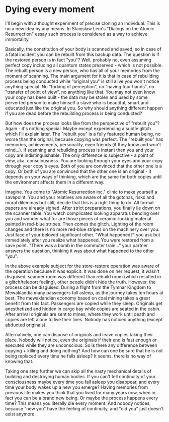 Dying every moment
==================

I'll begin with a thought experiment of precise cloning an individual. This is no a new idea by any means. In Stanisław Lem's "Dialogs on the Atomic Resurrection" essay such process is considered as a way to achieve immortality.

Basically, the constitution of your body is scanned and saved, so in case of a fatal incident you can be rebuilt from this backup data. The question is if the restored person is in fact "you"? Well, probably no, even assuming perfect copy including all quantum states preserved - which is not possible. The rebuilt person is a new person, who has all of your memories from the moment of scanning. The main argument for it is that in case of rebuilding process being conducted while "original you" is still alive you won't notice anything special. No "forking of perception", no "having four hands", no "transfer of point of view", no anything like that. You may not even know your copy has been built - the data may be stolen and used by some perverted person to make himself a slave who is beautiful, smart and educated just like the original you. So why should anything different happen if you are dead before the rebuilding process is being conducted?

But how does the process looks like from the perspective of "rebuilt you"? Again - it's nothing special. Maybe except experiencing a subtle glitch which I'll explain later. The "rebuilt you" is a fully featured human being, no worse than the original, because copying was perfect. The "rebuilt you" has memories, achievements, personality, even friends (if they know and won't mind...). If scanning and rebuilding process is instant then you and your copy are indistinguishable. The only difference is subjective - a point of view, aka. consciousness. You are looking through your eyes and your copy through your copy's eyes. Both of you are convinced that the other one is a copy. Or both of you are convinced that the other one is an original - it depends on your ways of thinking, which are the same for both copies until the environment affects them in a different way.

Imagine. You come to "Atomic Resurrection inc." clinic to make yourself a savepoint. You and your relatives are aware of all the gotchas, risks and moral dilemmas but still, decide that this is a right thing to do. All formal papers are already signed. After strict preparations, you finally lie down on the scanner table. You watch complicated looking apparatus bending over you and wonder what for are those pieces of ceramic-looking material painted in red-blue stripes. Then comes the glitch. Lighting of the room changes and there is no more red-blue stripes on the machinery over you. Just face of your beloved significant other. "What happened?" you ask but immediately after you realize what happened. You were restored from a save point. "There was a bomb in the commuter train..." your partner answers the question, thinking it was about what happened to the other "you".

In the above example subject for the store-restore operation was aware of the operation because it was explicit. It was done on her request, it wasn't disguised, scanner room was different than rebuild room (which resulted in a glitch/teleport feeling), other people didn't hide the truth. However, the process can be disguised. During a flight from the Tymnar Kingdom to Mewaklandia many passengers fall asleep, as the journey takes ten hours at best. The mewaklandian economy based on coal mining takes a great benefit from this fact. Passengers are copied while they sleep. Originals get anesthetized and hidden in cargo bay while copies are seated in the cabin. After arrival originals are sent to mines, where they work until death and copies are left alone to live their lives. Nobody has noticed anything (except abducted originals).

Alternatively, one can dispose of originals and leave copies taking their place. Nobody will notice, even the originals if their end is fast enough or executed while they are unconscious. So is there any difference between copying + killing and doing nothing? And how can one be sure that he is not being replaced every time he falls asleep? It seems, there is no way of knowing that.

Taking one step further we can skip all the nasty mechanical details of building and destroying human bodies. If you can't tell continuity of your consciousness maybe every time you fall asleep you disappear, and every time your body wakes up a new you emerge? Having memories from previous life makes you think that you lived for many years now, when in fact you can be a brand new being. Or maybe the process happens every time? This means you literally die every moment. And nobody notices, because "new you" have the feeling of continuity, and "old you" just doesn't exist anymore.
